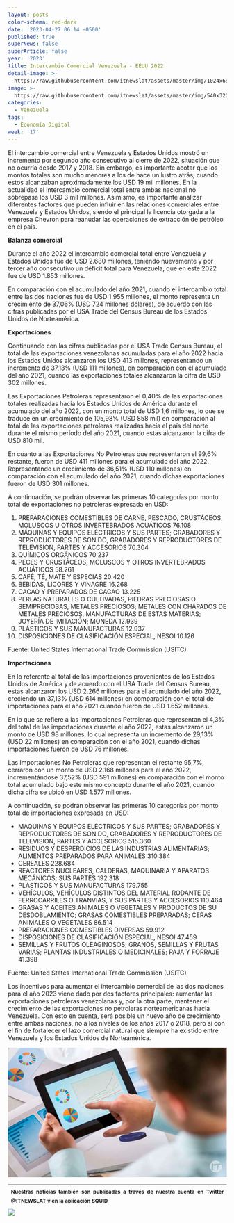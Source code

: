 ```yaml
---
layout: posts
color-schema: red-dark
date: '2023-04-27 06:14 -0500'
published: true
superNews: false
superArticle: false
year: '2023'
title: Intercambio Comercial Venezuela - EEUU 2022
detail-image: >-
  https://raw.githubusercontent.com/itnewslat/assets/master/img/1024x680/grafica-en-tablet-g.jpg
image: >-
  https://raw.githubusercontent.com/itnewslat/assets/master/img/540x320/grafica-en-tablet-p.jpg
categories:
  - Venezuela
tags:
  - Economía Digital
week: '17'
---
```

El intercambio comercial entre Venezuela y Estados Unidos mostró un incremento por segundo año consecutivo al cierre de 2022, situación que no ocurría desde 2017 y 2018. Sin embargo, es importante acotar que los montos totales son mucho menores a los de hace un lustro atrás, cuando estos alcanzaban aproximadamente los USD 19 mil millones. En la actualidad el intercambio comercial total entre ambas nacional no sobrepasa los USD 3 mil millones. Asimismo, es importante analizar diferentes factores que pueden influir en las relaciones comerciales entre Venezuela y Estados Unidos, siendo el principal la licencia otorgada a la empresa Chevron para reanudar las operaciones de extracción de petróleo en el país.

**Balanza comercial**

Durante el año 2022 el intercambio comercial total entre Venezuela y Estados Unidos fue de USD 2.680 millones, teniendo nuevamente y por tercer año consecutivo un déficit total para Venezuela, que en este 2022 fue de USD 1.853 millones. 

En comparación con el acumulado del año 2021, cuando el intercambio total entre las dos naciones fue de USD 1.955 millones, el monto representa un crecimiento de 37,06% (USD 724 millones dólares), de acuerdo con las cifras publicadas por el USA Trade del Census Bureau de los Estados Unidos de Norteamérica. 

**Exportaciones**

Continuando con las cifras publicadas por el USA Trade Census Bureau, el total de las exportaciones venezolanas acumuladas para el año 2022 hacia los Estados Unidos alcanzaron los USD 413 millones, representando un incremento de 37,13% (USD 111 millones), en comparación con el acumulado del año 2021, cuando las exportaciones totales alcanzaron la cifra de USD 302 millones.

Las Exportaciones Petroleras representaron el 0,40% de las exportaciones totales realizadas hacia los Estados Unidos de América durante el acumulado del año 2022, con un monto total de USD 1,6 millones, lo que se traduce en un crecimiento de 105,98% (USD 858 mil) en comparación al total de las exportaciones petroleras realizadas hacia el país del norte durante el mismo período del año 2021, cuando estas alcanzaron la cifra de USD 810 mil.

En cuanto a las Exportaciones No Petroleras que representaron el 99,6% restante, fueron de USD 411 millones para el acumulado del año 2022. Representando un crecimiento de 36,51% (USD 110 millones) en comparación con el acumulado del año 2021, cuando dichas exportaciones fueron de USD 301 millones.

A continuación, se podrán observar las primeras 10 categorías por monto total de exportaciones no petroleras expresada en USD:

1. PREPARACIONES COMESTIBLES DE CARNE, PESCADO, CRUSTÁCEOS, MOLUSCOS U OTROS INVERTEBRADOS ACUÁTICOS	76.108
1. MÁQUINAS Y EQUIPOS ELÉCTRICOS Y SUS PARTES; GRABADORES Y REPRODUCTORES DE SONIDO, GRABADORES Y REPRODUCTORES DE TELEVISIÓN, PARTES Y ACCESORIOS	70.304
1. QUÍMICOS ORGÁNICOS	70.237
1. PECES Y CRUSTÁCEOS, MOLUSCOS Y OTROS INVERTEBRADOS ACUÁTICOS	58.261
1. CAFÉ, TÉ, MATE Y ESPECIAS	20.420
1. BEBIDAS, LICORES Y VINAGRE	16.268
1. CACAO Y PREPARADOS DE CACAO	13.225
1. PERLAS NATURALES O CULTIVADAS, PIEDRAS PRECIOSAS O SEMIPRECIOSAS, METALES PRECIOSOS; METALES CON CHAPADOS DE METALES PRECIOSOS, MANUFACTURAS DE ESTAS MATERIAS; JOYERÍA DE IMITACIÓN; MONEDA	12.939
1. PLÁSTICOS Y SUS MANUFACTURAS	12.937
1. DISPOSICIONES DE CLASIFICACIÓN ESPECIAL, NESOI	10.126

Fuente: United States International Trade Commission (USITC)

**Importaciones**

En lo referente al total de las importaciones provenientes de los Estados Unidos de América y de acuerdo con el USA Trade del Census Bureau, estas alcanzaron los USD 2.266 millones para el acumulado del año 2022, creciendo un 37,13% (USD 614 millones) en comparación con el total de importaciones para el año 2021 cuando fueron de USD 1.652 millones.

En lo que se refiere a las Importaciones Petroleras que representan el 4,3% del total de las importaciones durante el año 2022, estas alcanzaron un monto de USD 98 millones, lo cual representa un incremento de 29,13% (USD 22 millones) en comparación con el año 2021, cuando dichas importaciones fueron de USD 76 millones.

Las Importaciones No Petroleras que representan el restante 95,7%, cerraron con un monto de USD 2.168 millones para el año 2022, incrementándose 37,52% (USD 591 millones) en comparación con el monto total acumulado bajo este mismo concepto durante el año 2021, cuando dicha cifra se ubicó en USD 1.577 millones. 

A continuación, se podrán observar las primeras 10 categorías por monto total de importaciones expresada en USD:

- MÁQUINAS Y EQUIPOS ELÉCTRICOS Y SUS PARTES; GRABADORES Y REPRODUCTORES DE SONIDO, GRABADORES Y REPRODUCTORES DE TELEVISIÓN, PARTES Y ACCESORIOS	515.360
- RESIDUOS Y DESPERDICIOS DE LAS INDUSTRIAS ALIMENTARIAS; ALIMENTOS PREPARADOS PARA ANIMALES	310.384
- CEREALES	228.684
- REACTORES NUCLEARES, CALDERAS, MAQUINARIA Y APARATOS MECÁNICOS; SUS PARTES	192.318
- PLÁSTICOS Y SUS MANUFACTURAS	179.755
- VEHÍCULOS, VEHÍCULOS DISTINTOS DEL MATERIAL RODANTE DE FERROCARRILES O TRANVÍAS, Y SUS PARTES Y ACCESORIOS	110.464
- GRASAS Y ACEITES ANIMALES O VEGETALES Y PRODUCTOS DE SU DESDOBLAMIENTO; GRASAS COMESTIBLES PREPARADAS; CERAS ANIMALES O VEGETALES	86.514
- PREPARACIONES COMESTIBLES DIVERSAS	59.912
- DISPOSICIONES DE CLASIFICACIÓN ESPECIAL, NESOI	47.459
- SEMILLAS Y FRUTOS OLEAGINOSOS; GRANOS, SEMILLAS Y FRUTAS VARIAS; PLANTAS INDUSTRIALES O MEDICINALES; PAJA Y FORRAJE	41.398

Fuente: United States International Trade Commission (USITC)

Los incentivos para aumentar el intercambio comercial de las dos naciones para el año 2023 viene dado por dos factores principales: aumentar las exportaciones petroleras venezolanas y, por la otra parte, mantener el crecimiento de las exportaciones no petroleras norteamericanas hacia Venezuela. Con esto en cuenta, será posible un nuevo año de crecimiento entre ambas naciones, no a los niveles de los años 2017 o 2018, pero si con el fin de fortalecer el lazo comercial natural que siempre ha existido entre Venezuela y los Estados Unidos de Norteamérica.

![](https://raw.githubusercontent.com/itnewslat/assets/master/img/540x320/grafica-en-tablet-p.jpg)

<table style="height: 42px;" width="569">
<tbody>
<tr>
<td style="text-align: justify;"><sub><strong>Nuestras noticias también son publicadas a través de nuestra cuenta en Twitter <a href="https://twitter.com/itnewslat?lang=es">@ITNEWSLAT</a> y en la aplicación <a href="https://squidapp.co/en/">SQUID</a></strong></sub></td>
</tr>
</tbody>
</table>
<img src="https://tracker.metricool.com/c3po.jpg?hash=56f88a41e39ab42c063cc51676587a04"/>